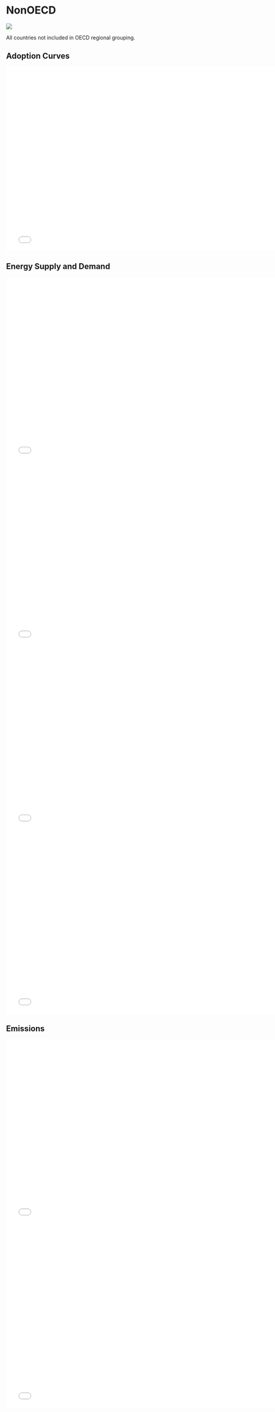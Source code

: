 



# NonOECD 
  
![](../region%20maps/NonOECD.png)  
  
All countries not included in OECD regional grouping.  

## Adoption Curves
<iframe id='igraph' scrolling='no' style='border:none' seamless='seamless' src= "scurves-NonOECD.html" height='500' width='150%'></iframe>  

## Energy Supply and Demand
<iframe id='igraph' scrolling='no' style='border:none' seamless='seamless' src= "demand-baseline-NonOECD.html" height='500' width='150%'></iframe>  
<iframe id='igraph' scrolling='no' style='border:none' seamless='seamless' src= "supply-baseline-NonOECD.html" height='500' width='150%'></iframe>  
<iframe id='igraph' scrolling='no' style='border:none' seamless='seamless' src= "demand-pathway-NonOECD.html" height='500' width='150%'></iframe>  
<iframe id='igraph' scrolling='no' style='border:none' seamless='seamless' src= "supply-pathway-NonOECD.html" height='500' width='150%'></iframe>  
  

## Emissions
<iframe id='igraph' scrolling='no' style='border:none' seamless='seamless' src= "mwedges-NonOECD.html" height='500' width='150%'></iframe>  
<iframe id='igraph' scrolling='no' style='border:none' seamless='seamless' src= "em1-NonOECD.html" height='500' width='150%'></iframe>  
